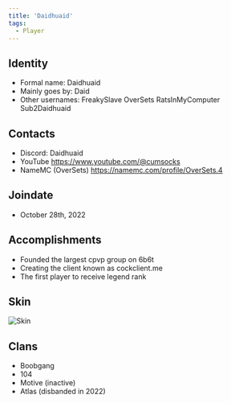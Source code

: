 ```yaml
---
title: 'Daidhuaid'
tags:
  - Player
---
```


## Identity
* Formal name: Daidhuaid
* Mainly goes by: Daid
* Other usernames: FreakySlave OverSets RatsInMyComputer Sub2Daidhuaid

## Contacts
* Discord: Daidhuaid
* YouTube https://www.youtube.com/@cumsocks
* NameMC (OverSets) https://namemc.com/profile/OverSets.4


## Joindate 
* October 28th, 2022

## Accomplishments
* Founded the largest cpvp group on 6b6t
* Creating the client known as cockclient.me
* The first player to receive legend rank


## Skin 
![Skin](https://s.namemc.com/3d/skin/body.png?id=a87ce8da7b7d8706&model=classic&theta=38&phi=13&time=90&width=100&height=200)

## Clans
* Boobgang 
* 104 
* Motive (inactive)
* Atlas (disbanded in 2022)
